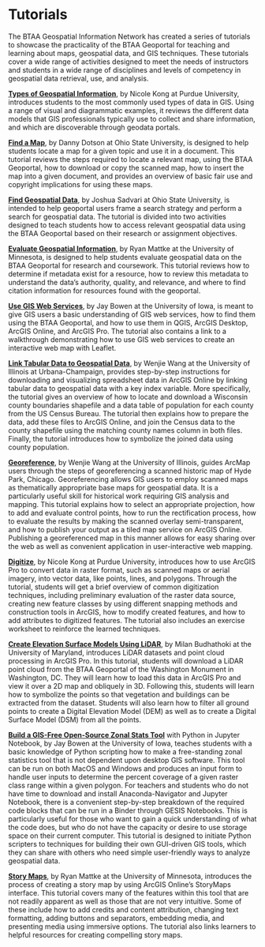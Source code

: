 # Tutorials

The BTAA Geospatial Information Network has created a series of tutorials to showcase the practicality of the BTAA Geoportal for teaching and learning about maps, geospatial data, and GIS techniques. These tutorials cover a wide range of activities designed to meet the needs of instructors and students in a wide range of disciplines and levels of competency in geospatial data retrieval, use, and analysis.

[**Types of Geospatial Information**](01_types-of-geospatial-information.md), by Nicole Kong at Purdue University, introduces students to the most commonly used types of data in GIS. Using a range of visual and diagrammatic examples, it reviews the different data models that GIS professionals typically use to collect and share information, and which are discoverable through geodata portals.

[**Find a Map**](02_find-maps.md), by Danny Dotson at Ohio State University, is designed to help students locate a map for a given topic and use it in a document. This tutorial reviews the steps required to locate a relevant map, using the BTAA Geoportal, how to download or copy the scanned map, how to insert the map into a given document, and provides an overview of basic fair use and copyright implications for using these maps.

[**Find Geospatial Data**](03_find-geospatial-data.md), by Joshua Sadvari at Ohio State University, is intended to help geoportal users frame a search strategy and perform a search for geospatial data. The tutorial is divided into two activities designed to teach students how to access relevant geospatial data using the BTAA Geoportal based on their research or assignment objectives.

[**Evaluate Geospatial Information**](04_evaluate-geospatial-information.md), by Ryan Mattke at the University of Minnesota, is designed to help students evaluate geospatial data on the BTAA Geoportal for research and coursework. This tutorial reviews how to determine if metadata exist for a resource, how to review this metadata to understand the data’s authority, quality, and relevance, and where to find citation information for resources found with the geoportal.

[**Use GIS Web Services**](05_web-services.md), by Jay Bowen at the University of Iowa, is meant to give GIS users a basic understanding of GIS web services, how to find them using the BTAA Geoportal, and how to use them in QGIS, ArcGIS Desktop, ArcGIS Online, and ArcGIS Pro. The tutorial also contains a link to a walkthrough demonstrating how to use GIS web services to create an interactive web map with Leaflet.

[**Link Tabular Data to Geospatial Data**](06_link-tabular-data.md), by Wenjie Wang at the University of Illinois at Urbana-Champaign, provides step-by-step instructions for downloading and visualizing spreadsheet data in ArcGIS Online by linking tabular data to geospatial data with a key index variable. More specifically, the tutorial gives an overview of how to locate and download a Wisconsin county boundaries shapefile and a data table of population for each county from the US Census Bureau. The tutorial then explains how to prepare the data, add these files to ArcGIS Online, and join the Census data to the county shapefile using the matching county names column in both files. Finally, the tutorial introduces how to symbolize the joined data using county population.

[**Georeference**](07_georeference.md), by Wenjie Wang at the University of Illinois, guides ArcMap users through the steps of georeferencing a scanned historic map of Hyde Park, Chicago. Georeferencing allows GIS users to employ scanned maps as thematically appropriate base maps for geospatial data. It is a particularly useful skill for historical work requiring GIS analysis and mapping. This tutorial explains how to select an appropriate projection, how to add and evaluate control points, how to run the rectification process, how to evaluate the results by making the scanned overlay semi-transparent, and how to publish your output as a tiled map service on ArcGIS Online. Publishing a georeferenced map in this manner allows for easy sharing over the web as well as convenient application in user-interactive web mapping.

[**Digitize**](08_digitize.md), by Nicole Kong at Purdue University, introduces how to use ArcGIS Pro to convert data in raster format, such as scanned maps or aerial imagery, into vector data, like points, lines, and polygons. Through the tutorial, students will get a brief overview of common digitization techniques, including preliminary evaluation of the raster data source, creating new feature classes by using different snapping methods and construction tools in ArcGIS, how to modify created features, and how to add attributes to digitized features. The tutorial also includes an exercise worksheet to reinforce the learned techniques.

[**Create Elevation Surface Models Using LiDAR**](09_create-elevation-surface-models.md), by Milan Budhathoki at the University of Maryland, introduces LiDAR datasets and point cloud processing in ArcGIS Pro. In this tutorial, students will download a LiDAR point cloud from the BTAA Geoportal of the Washington Monument in Washington, DC. They will learn how to load this data in ArcGIS Pro and view it over a 2D map and obliquely in 3D. Following this, students will learn how to symbolize the points so that vegetation and buildings can be extracted from the dataset. Students will also learn how to filter all ground points to create a Digital Elevation Model (DEM) as well as to create a Digital Surface Model (DSM) from all the points.

[**Build a GIS-Free Open-Source Zonal Stats Tool**](10_story-maps.md) with Python in Jupyter Notebook, by Jay Bowen at the University of Iowa, teaches students with a basic knowledge of Python scripting how to make a free-standing zonal statistics tool that is not dependent upon desktop GIS software. This tool can be run on both MacOS and Windows and produces an input form to handle user inputs to determine the percent coverage of a given raster class range within a given polygon. For teachers and students who do not have time to download and install Anaconda-Navigator and Jupyter Notebook, there is a convenient step-by-step breakdown of the required code blocks that can be run in a Binder through GESIS Notebooks. This is particularly useful for those who want to gain a quick understanding of what the code does, but who do not have the capacity or desire to use storage space on their current computer. This tutorial is designed to initiate Python scripters to techniques for building their own GUI-driven GIS tools, which they can share with others who need simple user-friendly ways to analyze geospatial data.

[**Story Maps**](11_story-maps.md), by Ryan Mattke at the University of Minnesota, introduces the process of creating a story map by using ArcGIS Online’s StoryMaps interface. This tutorial covers many of the features within this tool that are not readily apparent as well as those that are not very intuitive. Some of these include how to add credits and content attribution, changing text formatting, adding buttons and separators, embedding media, and presenting media using immersive options. The tutorial also links learners to helpful resources for creating compelling story maps.